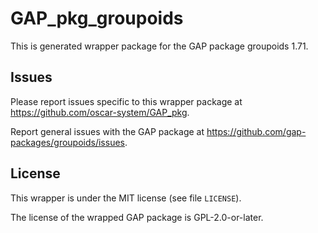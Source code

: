# GAP_pkg_groupoids

This is generated wrapper package for the GAP package groupoids 1.71.

## Issues

Please report issues specific to this wrapper package at <https://github.com/oscar-system/GAP_pkg>.

Report general issues with the GAP package at <https://github.com/gap-packages/groupoids/issues>.

## License

This wrapper is under the MIT license (see file `LICENSE`).

The license of the wrapped GAP package is GPL-2.0-or-later.
